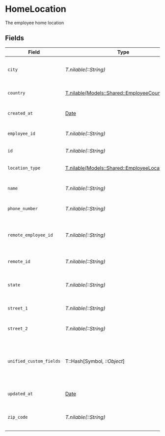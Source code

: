 # HomeLocation

The employee home location


## Fields

| Field                                                                                          | Type                                                                                           | Required                                                                                       | Description                                                                                    | Example                                                                                        |
| ---------------------------------------------------------------------------------------------- | ---------------------------------------------------------------------------------------------- | ---------------------------------------------------------------------------------------------- | ---------------------------------------------------------------------------------------------- | ---------------------------------------------------------------------------------------------- |
| `city`                                                                                         | *T.nilable(::String)*                                                                          | :heavy_minus_sign:                                                                             | The city where the location is situated                                                        | Grantham                                                                                       |
| `country`                                                                                      | [T.nilable(Models::Shared::EmployeeCountry)](../../models/shared/employeecountry.md)           | :heavy_minus_sign:                                                                             | The country code                                                                               |                                                                                                |
| `created_at`                                                                                   | [Date](https://ruby-doc.org/stdlib-2.6.1/libdoc/date/rdoc/Date.html)                           | :heavy_minus_sign:                                                                             | The created_at date                                                                            | 2021-01-01T01:01:01.000Z                                                                       |
| `employee_id`                                                                                  | *T.nilable(::String)*                                                                          | :heavy_minus_sign:                                                                             | The employee ID                                                                                | 1687-3                                                                                         |
| `id`                                                                                           | *T.nilable(::String)*                                                                          | :heavy_minus_sign:                                                                             | Unique identifier                                                                              | 8187e5da-dc77-475e-9949-af0f1fa4e4e3                                                           |
| `location_type`                                                                                | [T.nilable(Models::Shared::EmployeeLocationType)](../../models/shared/employeelocationtype.md) | :heavy_minus_sign:                                                                             | The location type                                                                              | work                                                                                           |
| `name`                                                                                         | *T.nilable(::String)*                                                                          | :heavy_minus_sign:                                                                             | The name of the location                                                                       | Woolsthorpe Manor                                                                              |
| `phone_number`                                                                                 | *T.nilable(::String)*                                                                          | :heavy_minus_sign:                                                                             | The phone number of the location                                                               | +44 1476 860 364                                                                               |
| `remote_employee_id`                                                                           | *T.nilable(::String)*                                                                          | :heavy_minus_sign:                                                                             | Provider's unique identifier of the employee                                                   | e3cb75bf-aa84-466e-a6c1-b8322b257a48                                                           |
| `remote_id`                                                                                    | *T.nilable(::String)*                                                                          | :heavy_minus_sign:                                                                             | Provider's unique identifier                                                                   | 8187e5da-dc77-475e-9949-af0f1fa4e4e3                                                           |
| `state`                                                                                        | *T.nilable(::String)*                                                                          | :heavy_minus_sign:                                                                             | The state where the location is situated                                                       | Lincolnshire                                                                                   |
| `street_1`                                                                                     | *T.nilable(::String)*                                                                          | :heavy_minus_sign:                                                                             | The first line of the address                                                                  | Water Lane                                                                                     |
| `street_2`                                                                                     | *T.nilable(::String)*                                                                          | :heavy_minus_sign:                                                                             | The second line of the address                                                                 | Woolsthorpe by Colsterworth                                                                    |
| `unified_custom_fields`                                                                        | T::Hash[Symbol, *::Object*]                                                                    | :heavy_minus_sign:                                                                             | Custom Unified Fields configured in your StackOne project                                      | {<br/>"my_project_custom_field_1": "REF-1236",<br/>"my_project_custom_field_2": "some other value"<br/>} |
| `updated_at`                                                                                   | [Date](https://ruby-doc.org/stdlib-2.6.1/libdoc/date/rdoc/Date.html)                           | :heavy_minus_sign:                                                                             | The updated_at date                                                                            | 2021-01-01T01:01:01.000Z                                                                       |
| `zip_code`                                                                                     | *T.nilable(::String)*                                                                          | :heavy_minus_sign:                                                                             | The ZIP code/Postal code of the location                                                       | NG33 5NR                                                                                       |